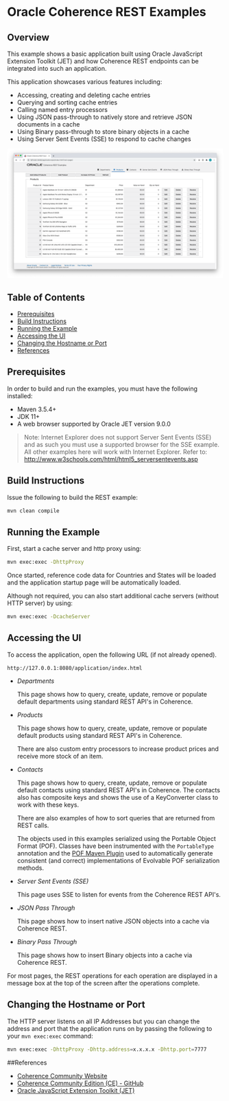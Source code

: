 # Oracle Coherence REST Examples

## Overview

This example shows a basic application built using Oracle JavaScript Extension Toolkit (JET)
and how Coherence REST endpoints can be integrated into such an application.

This application showcases various features including:

* Accessing, creating and deleting cache entries
* Querying and sorting cache entries 
* Calling named entry processors 
* Using JSON pass-through to natively store and retrieve JSON documents in a cache
* Using Binary pass-through to store binary objects in a cache 
* Using Server Sent Events (SSE) to respond to cache changes

<img src="assets/rest-application.png" width="800"/>

## Table of Contents

* [Prerequisites](#prerequisites)
* [Build Instructions](#build-instructions)
* [Running the Example](#running-the-example)
* [Accessing the UI](#accessing-the-ui)
* [Changing the Hostname or Port](#changing-the-hostname-or-port)
* [References](#references)

## Prerequisites

In order to build and run the examples, you must have the following installed:

* Maven 3.5.4+
* JDK 11+
* A web browser supported by Oracle JET version 9.0.0

> Note: Internet Explorer does not support Server Sent Events (SSE) and as such you must
> use a supported browser for the SSE example. All other examples here will work with
> Internet Explorer.
> Refer to: http://www.w3schools.com/html/html5_serversentevents.asp

## Build Instructions

Issue the following to build the REST example:

```bash
mvn clean compile
```

## Running the Example

First, start a cache server and http proxy using:

```bash
mvn exec:exec -DhttpProxy
```

Once started, reference code data for Countries and States will be loaded and
the application startup page will be automatically loaded.

Although not required, you can also start additional cache servers (without HTTP server)
by using:

```bash
mvn exec:exec -DcacheServer
```

## Accessing the UI

To access the application, open the following URL (if not already opened).

    http://127.0.0.1:8080/application/index.html

* *Departments*

   This page shows how to query, create, update, remove or populate default
   departments using standard REST API's in Coherence.

* *Products*

   This page shows how to query, create, update, remove or populate default
   products using standard REST API's in Coherence.

   There are also custom entry processors to increase product prices and
   receive more stock of an item.

* *Contacts*

   This page shows how to query, create, update, remove or populate default
   contacts using standard REST API's in Coherence.  The contacts also
   has composite keys and shows the use of a KeyConverter class to work with these keys.

   There are also examples of how to sort queries that are returned from REST calls.
   
   The objects used in this examples serialized using the Portable Object Format (POF). Classes
   have been instrumented with the `PortableType` annotation and the [POF Maven Plugin](https://github.com/oracle/coherence/tree/master/prj/plugins/maven/pof-maven-plugin)
   used to automatically generate consistent (and correct) implementations of Evolvable POF serialization methods.

* *Server Sent Events (SSE)*

   This page uses SSE to listen for events from the Coherence REST API's.

* *JSON Pass Through*

   This page shows how to insert native JSON objects into a cache via Coherence REST.

* *Binary Pass Through*

   This page shows how to insert Binary objects into a cache via Coherence REST.

For most pages, the REST operations for each operation are displayed in a
message box at the top of the screen after the operations complete.

## Changing the Hostname or Port

The HTTP server listens on all IP Addresses but you can change the
address and port that the application runs on by passing the following to your
`mvn exec:exec` command:

```bash
mvn exec:exec -DhttpProxy -Dhttp.address=x.x.x.x -Dhttp.port=7777
```      

##References

* [Coherence Community Website](https://coherence.community/)
* [Coherence Community Edition (CE) - GitHub](https://github.com/oracle/coherence)
* [Oracle JavaScript Extension Toolkit (JET)](https://www.oracle.com/webfolder/technetwork/jet/index.html)
